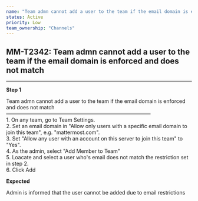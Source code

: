 ```yaml
---
name: "Team admn cannot add a user to the team if the email domain is enforced and does not match"
status: Active
priority: Low
team_ownership: "Channels"
---
```


## MM-T2342: Team admn cannot add a user to the team if the email domain is enforced and does not match

---

**Step 1**

Team admn cannot add a user to the team if the email domain is enforced and does not match\
————————————————————————————\
1\. On any team, go to Team Settings.\
2\. Set an email domain in "Allow only users with a specific email domain to join this team", e.g. "mattermost.com".\
3\. Set "Allow any user with an account on this server to join this team" to "Yes".\
4\. As the admin, select "Add Member to Team"\
5\. Loacate and select a user who's email does not match the restriction set in step 2.\
6\. Click Add

**Expected**

Admin is informed that the user cannot be added due to email restrictions
